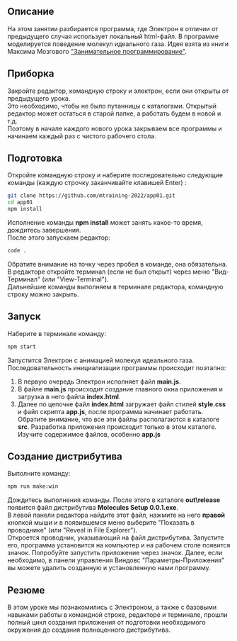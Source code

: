 ## Описание

На этом занятии разбирается программа, где Электрон в отличии от предыдущего случая использует локальный html-файл.
В программе моделируется поведение молекул идеального газа. 
Идея взята из книги Максима Мозгового ["Занимательное программирование"](https://obuchalka.org/2011071657507/zanimatelnoe-programmirovanie-samouchitel-mozgovoi-m.html).

## Приборка

Закройте редактор, командную строку и электрон, если они открыты от предыдущего урока.  
Это необходимо, чтобы не было путанницы с каталогами. Открытый редактор может остаться в старой папке, а работать будем в новой и т.д.  
Поэтому в начале каждого нового урока закрываем все программы и начинаем каждый раз с чистого рабочего стола.

## Подготовка

Откройте командную строку и наберите последовательно следующие команды (каждую строчку заканчивайте клавишей Enter) :

```sh
git clone https://github.com/mtraining-2022/app01.git
cd app01
npm install
```

Исполнение команды **npm install** может занять какое-то время, дождитесь завершения.  
После этого запускаем редактор: 

```sh
code .
```

Обратите внимание на точку через пробел в команде, она обязательна.   
В редакторе откройте терминал (если не был открыт) через меню "Вид-Терминал" (или "View-Terminal").   
Дальнейшие команды выполняем в терминале редактора, командную строку можно закрыть.

## Запуск

Наберите в терминале команду:

```sh
npm start
```

Запустится Электрон с анимацией молекул идеального газа. 
Последовательность инициализации программы происходит поэтапно:
1. В первую очередь Электрон исполняет файл **main.js**.
2. В файле **main.js** происходит создание главного окна приложения и загрузка в него файла **index.html**.
3. Далее по цепочке файл **index.html** загружает файл стилей **style.css** и файл скрипта **app.js**, после программа начинает работать.
Обратите внимание, что все эти файлы располагаются в каталоге **src**. Разработка приложения происходит только в этом каталоге.
Изучите содержимое файлов, особенно **app.js**

## Создание дистрибутива

Выполните команду:

```sh
npm run make:win
```

Дождитесь выполнения команды. После этого в каталоге **out\release** появится файл дистрибутива **Molecules Setup 0.0.1.exe**.   
В левой панели редактора найдите этот файл, нажмите на него **правой** кнопкой мыши и в появившемся меню выберите "Показать в проводнике" (или "Reveal in File Explorer").   
Откроется проводник, указывающий на файл дистрибутива. Запустите его, программа установится на компьютер и на рабочем столе появится значок. 
Попробуйте запустить приложение через значок.
Далее, если необходимо, в панели управления Виндовс "Параметры-Приложения" вы можете удалить созданную и установленную нами программу.

## Резюме

В этом уроке мы познакомились с Электроном, а также с базовыми навыками работы в командной строке, редакторе и терминале, прошли полный цикл создания приложения от подготовки необходимого окружения до создания полноценного дистрибутива.
